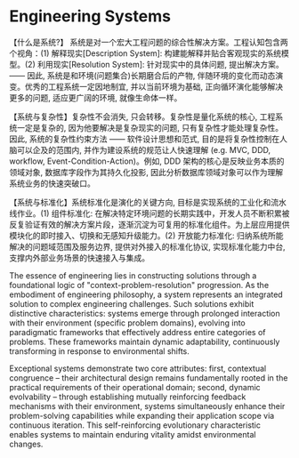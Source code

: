 # Engineering Systems

【什么是系统?】 系统是对一个宏大工程问题的综合性解决方案。工程认知包含两个视角：(1) 解释现实[Description System]: 构建能解释并贴合客观现实的系统模型。(2) 利用现实[Resolution System]: 针对现实中的具体问题, 提出解决方案。—— 因此, 系统是和环境(问题集合)长期磨合后的产物, 伴随环境的变化而动态演变。优秀的工程系统一定因地制宜, 并以当前环境为基础, 正向循环演化能够解决更多的问题, 适应更广阔的环境, 就像生命体一样。

【系统与复杂性】复杂性不会消失, 只会转移。复杂性是量化系统的核心, 工程系统一定是复杂的, 因为他要解决是复杂现实的问题, 只有复杂性才能处理复杂性。因此, 系统的复杂性约束方法 —— 软件设计思想和范式, 目的是将复杂性控制在人脑可以企及的范围内, 并作为建设系统的规范让人快速理解 (e.g. MVC, DDD, workflow, Event-Condition-Action)。例如, DDD 架构的核心是反映业务本质的领域对象, 数据库字段作为其持久化投影, 因此分析数据库领域对象可以作为理解系统业务的快速突破口。

【系统与标准化】系统标准化是演化的关键方向, 目标是实现系统的工业化和流水线作业。(1) 组件标准化: 在解决特定环境问题的长期实践中，开发人员不断积累被反复验证有效的解决方案片段，逐渐沉淀为可复用的标准化组件。为上层应用提供模块化的即时接入、切换和无感知升级能力。(2) 开放能力标准化: 归纳系统所能解决的问题域范围及服务边界, 提供对外接入的标准化协议, 实现标准化能力中台, 支撑内外部业务场景的快速接入与集成。



The essence of engineering lies in constructing solutions through a foundational logic of "context-problem-resolution" progression. As the embodiment of engineering philosophy, a system represents an integrated solution to complex engineering challenges. Such solutions exhibit distinctive characteristics: systems emerge through prolonged interaction with their environment (specific problem domains), evolving into paradigmatic frameworks that effectively address entire categories of problems. These frameworks maintain dynamic adaptability, continuously transforming in response to environmental shifts.

Exceptional systems demonstrate two core attributes: first, contextual congruence – their architectural design remains fundamentally rooted in the practical requirements of their operational domain; second, dynamic evolvability – through establishing mutually reinforcing feedback mechanisms with their environment, systems simultaneously enhance their problem-solving capabilities while expanding their application scope via continuous iteration. This self-reinforcing evolutionary characteristic enables systems to maintain enduring vitality amidst environmental changes.